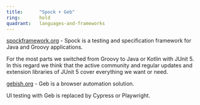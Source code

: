 ```yaml
---
title:      "Spock + Geb"
ring:       hold
quadrant:   languages-and-frameworks
---
```


[spockframework.org](http://www.spockframework.org) - Spock is a testing and specification framework for Java and Groovy applications.

For the most parts we switched from Groovy to Java or Kotlin with JUnit 5. In this regard we think that the active community and regular 
updates and extension libraries of JUnit 5 cover everything we want or need.

[gebish.org](http://www.gebish.org) - Geb is a browser automation solution.

UI testing with Geb is replaced by Cypress or Playwright. 

<!--except-->
